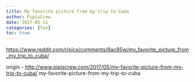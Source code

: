 ```yaml
---
title: My favorite picture from my trip to Cuba
author: PipisCrew
date: 2017-05-11
categories: [fun]
toc: true
---
```


https://www.reddit.com/r/pics/comments/6ac85w/my_favorite_picture_from_my_trip_to_cuba/

origin - http://www.pipiscrew.com/2017/05/my-favorite-picture-from-my-trip-to-cuba/ my-favorite-picture-from-my-trip-to-cuba